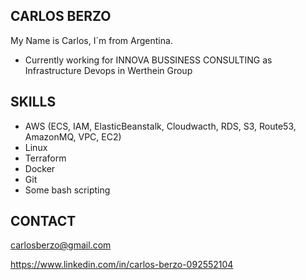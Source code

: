 ## CARLOS BERZO

My Name is Carlos, I´m from Argentina.

* Currently working for INNOVA BUSSINESS CONSULTING as Infrastructure Devops in Werthein Group

## SKILLS

* AWS (ECS, IAM, ElasticBeanstalk, Cloudwacth, RDS, S3, Route53, AmazonMQ, VPC, EC2)
* Linux
* Terraform
* Docker
* Git
* Some bash scripting

## CONTACT

carlosberzo@gmail.com

https://www.linkedin.com/in/carlos-berzo-092552104
